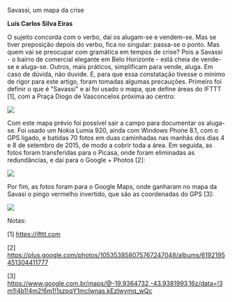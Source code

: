 Savassi, um mapa da crise

**Luís Carlos Silva Eiras**

O sujeito concorda com o verbo, daí os alugam-se e vendem-se. Mas se tiver preposição depois do verbo, fica no singular: passa-se o ponto. Mas quem vai se preocupar com gramática em tempos de crise? Pois a Savassi - o bairro de comercial elegante em Belo Horizonte -  está cheia de vende-se e aluga-se. 
Outros, mais práticos, simplificam para vende, aluga. Em caso de dúvida, não duvide.
E, para que essa constatação tivesse o mínimo de rigor para este artigo, foram tomadas algumas precauções.
Primeiro foi definir o que é "Savassi" e aí foi usado o mapa, que define áreas do IFTTT [1], com a Praça Diogo de Vasconcelos próxima ao centro:

![](https://4.bp.blogspot.com/-bhf2Oq77A0U/Vi5xh-6oPGI/AAAAAAAAFV8/DQH6uZuDP48/s1600/Fig.%2B1.jpg)

Com este mapa prévio foi possível sair a campo para documentar os aluga-se. Foi usado um Nokia Lumia 920, ainda com Windows Phone 8.1, com o GPS ligado, e batidas 70 fotos em duas caminhadas nas manhãs dos dias 4 e 8 de setembro de 2015, de modo a cobrir toda a área.
Em seguida, as fotos foram transferidas para o Picasa, onde foram eliminadas as redundâncias,  e daí para o  Google + Photos [2]:


![](https://1.bp.blogspot.com/-mB-5U2GgdCs/Vi5xsRdlEtI/AAAAAAAAFWE/JhUOkQIFAYU/s1600/Fig.%2B2.jpg)

Por fim, as fotos foram para o Google Maps, onde ganharam no mapa da Savasi o pingo vermelho invertido, que são as coordenadas do GPS [3]:

![](https://3.bp.blogspot.com/-IL9Zm5HcedU/Vi5xxmMJBCI/AAAAAAAAFWM/S7pF_ePGvKQ/s1600/Fig.%2B3.jpg)


Notas: 

[1] https://ifttt.com

[2] https://plus.google.com/photos/105353858075767247048/albums/6192195451304411777

[3] https://www.google.com.br/maps/@-19.9364732,-43.9381993,16z/data=!3m1!4b1!4m2!6m1!1szpqY1mcIwnas.kEzIwymq_wQc
